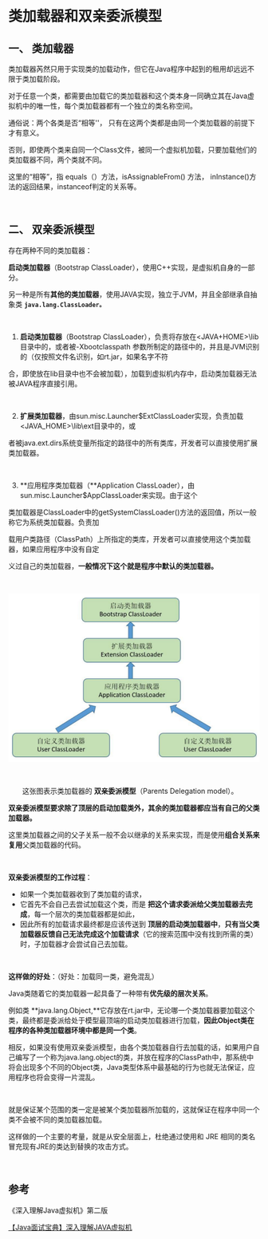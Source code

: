 # 类加载器和双亲委派模型

## 一、 类加载器



类加载器芮然只用于实现类的加载动作，但它在Java程序中起到的租用却远远不限于类加载阶段。

对于任意一个类，都需要由加载它的类加载器和这个类本身一同确立其在Java虚拟机中的唯一性，每个类加载器都有一个独立的类名称空间。

通俗说：两个各类是否“相等''， 只有在这两个类都是由同一个类加载器的前提下才有意义。

否则，即使两个类来自同一个Class文件，被同一个虚拟机加载，只要加载他们的类加载器不同，两个类就不同。

这里的“相等”，指 equals（）方法，isAssignableFrom() 方法， inInstance()方法的返回结果，instanceof判定的关系等。

<br>



## 二、 双亲委派模型



存在两种不同的类加载器：

**启动类加载器**（Bootstrap ClassLoader），使用C++实现，是虚拟机自身的一部分。

另一种是所有**其他的类加载器**，使用JAVA实现，独立于JVM，并且全部继承自抽象类 **`java.lang.ClassLoader。`**

<br>



1. **启动类加载器**（Bootstrap ClassLoader），负责将存放在<JAVA+HOME>\lib目录中的，或者被-Xbootclasspath 参数所制定的路径中的，并且是JVM识别的（仅按照文件名识别，如rt.jar，如果名字不符

合，即使放在lib目录中也不会被加载），加载到虚拟机内存中，启动类加载器无法被JAVA程序直接引用。

<br>

2. **扩展类加载器**，由sun.misc.Launcher$ExtClassLoader实现，负责加载<JAVA_HOME>\lib\ext目录中的，或

者被java.ext.dirs系统变量所指定的路径中的所有类库，开发者可以直接使用扩展类加载器。

<br>

3. **应用程序类加载器（**Application ClassLoader），由sun.misc.Launcher$AppClassLoader来实现。由于这个

类加载器是ClassLoader中的getSystemClassLoader()方法的返回值，所以一般称它为系统类加载器。负责加

载用户类路径（ClassPath）上所指定的类库，开发者可以直接使用这个类加载器，如果应用程序中没有自定

义过自己的类加载器，**一般情况下这个就是程序中默认的类加载器。**

<br>

![image](images/各种加载器.png)

<br>

　　这张图表示类加载器的 **双亲委派模型**（Parents Delegation model）。

**双亲委派模型要求除了顶层的启动加载类外，其余的类加载器都应当有自己的父类加载器。**

这里类加载器之间的父子关系一般不会以继承的关系来实现，而是使用**组合关系来复用**父类加载器的代码。

<br>

**双亲委派模型的工作过程**：

- 如果一个类加载器收到了类加载的请求，
- 它首先不会自己去尝试加载这个类，而是 **把这个请求委派给父类加载器去完成**，每一个层次的类加载器都是如此，
- 因此所有的加载请求最终都是应该传送到 **顶层的启动类加载器中**，**只有当父类加载器反馈自己无法完成这个加载请求**（它的搜索范围中没有找到所需的类）时，子加载器才会尝试自己去加载。

<br>

**这样做的好处**：（好处：加载同一类，避免混乱）

Java类随着它的类加载器一起具备了一种带有**优先级的层次关系**。

例如类 **java.lang.Object,**它存放在rt.jar中，无论哪一个类加载器要加载这个类，最终都是委派给处于模型最顶端的启动类加载器进行加载，**因此Object类在程序的各种类加载器环境中都是同一个类**。

相反，如果没有使用双亲委派模型，由各个类加载器自行去加载的话，如果用户自己编写了一个称为java.lang.object的类，并放在程序的ClassPath中，那系统中将会出现多个不同的Object类，Java类型体系中最基础的行为也就无法保证，应用程序也将会变得一片混乱。

<br>

就是保证某个范围的类一定是被某个类加载器所加载的，这就保证在程序中同一个类不会被不同的类加载器加载。

这样做的一个主要的考量，就是从安全层面上，杜绝通过使用和 JRE 相同的类名冒充现有JRE的类达到替换的攻击方式。



<br>







## 参考

《深入理解Java虚拟机》第二版<br>

[【Java面试宝典】深入理解JAVA虚拟机](https://cloud.tencent.com/developer/article/1352633)<br>
